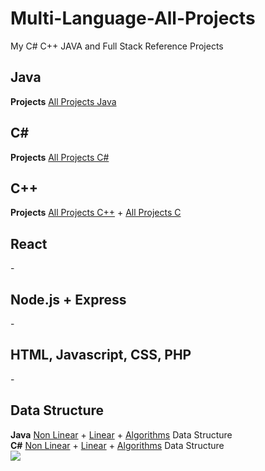# Multi-Language-All-Projects
My C# C++ JAVA and Full Stack Reference Projects


<h2>Java</h2>
<strong>Projects</strong> 
<a href="https://github.com/w3arthur/Multi-Language-All-Projects/tree/master/Java-Project">All Projects Java</a>

<h2>C#</h2>
<strong>Projects</strong> 
<a href="https://github.com/w3arthur/Multi-Language-All-Projects/tree/master/CSharp-Project">All Projects C#</a>


<h2>C++</h2>
<strong>Projects</strong> 
<a href="https://github.com/w3arthur/Multi-Language-All-Projects/tree/master/CSharp-Project">All Projects C++</a> + 
<a href="https://github.com/w3arthur/Multi-Language-All-Projects/tree/master/C-Project">All Projects C</a>

<h2>React</h2>
-

<h2>Node.js + Express</h2>
-

<h2>HTML, Javascript, CSS, PHP</h2>
-

<h2>Data Structure</h2>

<strong>Java</strong> <a href="https://github.com/w3arthur/Multi-Language-All-Projects/tree/master/Java-Project/DataStructureNonLinear/src/datastructure">Non Linear</a> +  <a href="https://github.com/w3arthur/Multi-Language-All-Projects/tree/master/Java-Project/DataStructure/src/datastructure">Linear</a> +  <a href="https://github.com/w3arthur/Multi-Language-All-Projects/tree/master/Java-Project/DataStructureAlgorithms/src">Algorithms</a> Data Structure<br> 
<strong>C#</strong> <a href="https://github.com/w3arthur/Multi-Language-All-Projects/tree/master/CSharp-Project/DataStructure">Non Linear</a> +  <a href="https://github.com/w3arthur/Multi-Language-All-Projects/tree/master/CSharp-Project/DataStructureLinear">Linear</a> +  <a href="https://github.com/w3arthur/Multi-Language-All-Projects/tree/master/CSharp-Project/DataStructureAlgorithms">Algorithms</a> Data Structure<br>
<img src="https://i.imgur.com/3jZqAPv.png">

